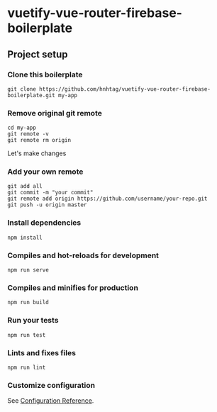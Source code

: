 # vuetify-vue-router-firebase-boilerplate

## Project setup

### Clone this boilerplate
```
git clone https://github.com/hnhtag/vuetify-vue-router-firebase-boilerplate.git my-app
```

### Remove original git remote
```
cd my-app
git remote -v
git remote rm origin
```
Let's make changes
### Add your own remote
```
git add all
git commit -m "your commit"
git remote add origin https://github.com/username/your-repo.git
git push -u origin master
```

### Install dependencies
```
npm install
```

### Compiles and hot-reloads for development
```
npm run serve
```

### Compiles and minifies for production
```
npm run build
```

### Run your tests
```
npm run test
```

### Lints and fixes files
```
npm run lint
```

### Customize configuration
See [Configuration Reference](https://cli.vuejs.org/config/).

